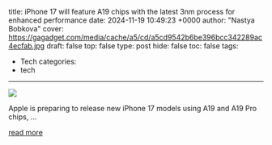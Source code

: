 title: iPhone 17 will feature A19 chips with the latest 3nm process for enhanced performance
date: 2024-11-19 10:49:23 +0000
author: "Nastya Bobkova"
cover: https://gagadget.com/media/cache/a5/cd/a5cd9542b6be396bcc342289ac4ecfab.jpg
draft: false
top: false
type: post
hide: false
toc: false
tags:
  - Tech
categories:
  - tech
---

![](https://gagadget.com/media/cache/a5/cd/a5cd9542b6be396bcc342289ac4ecfab.jpg)

Apple is preparing to release new iPhone 17 models using A19 and A19 Pro chips, ...

[read more](https://gagadget.com/en/532835-iphone-17-will-feature-a19-chips-with-the-latest-3nm-process-for-enhanced-performance/)
